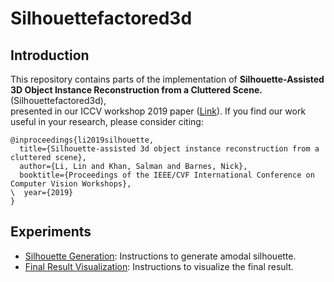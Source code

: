 # Silhouettefactored3d

## Introduction

This repository contains parts of the implementation of **Silhouette-Assisted 3D Object Instance Reconstruction from a Cluttered Scene.** (Silhouettefactored3d),  
presented in our ICCV workshop 2019 paper ([Link](https://openaccess.thecvf.com/content_ICCVW_2019/papers/3DRW/Li_Silhouette-Assisted_3D_Object_Instance_Reconstruction_from_a_Cluttered_Scene_ICCVW_2019_paper.pdf)). If you find our work useful in your
research, please consider citing:

```
@inproceedings{li2019silhouette,
  title={Silhouette-assisted 3d object instance reconstruction from a cluttered scene},
  author={Li, Lin and Khan, Salman and Barnes, Nick},
  booktitle={Proceedings of the IEEE/CVF International Conference on Computer Vision Workshops},
\  year={2019}
}
```


## Experiments

* [Silhouette Generation](./doc/silhouette_generation_guide.md): Instructions to generate amodal silhouette.
* [Final Result Visualization](./doc/final_result_visualization_guide.md): Instructions to visualize the final result.
